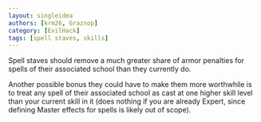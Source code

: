 ```yaml
---
layout: singleidea
authors: [krm26, Graznop]
category: [EvilHack]
tags: [spell staves, skills]
---
```

Spell staves should remove a much greater share of armor penalties for spells of
their associated school than they currently do.

Another possible bonus they could have to make them more worthwhile is to treat
any spell of their associated school as cast at one higher skill level than your
current skill in it (does nothing if you are already Expert, since defining
Master effects for spells is likely out of scope).
